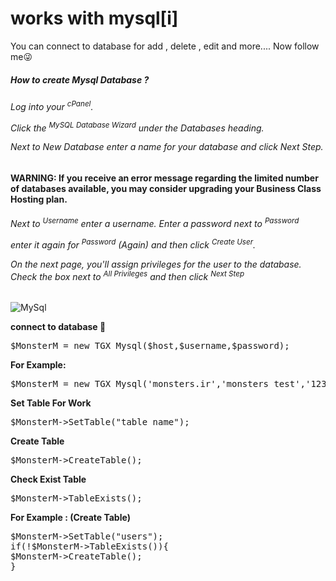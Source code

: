 # works with mysql[i]

You can connect to database for add , delete , edit and more.... Now follow me😜

<h5>How to create Mysql Database ? </h5>

<h6>Log into your <sup>cPanel</sup>.

Click the <sup>MySQL Database Wizard</sup> under the Databases heading.


Next to New Database enter a name for your database and click Next Step.

</h6>

<b>WARNING: If you receive an error message regarding the limited number of databases available, you may consider upgrading your Business Class Hosting plan.</b>

<h6>
Next to <sup>Username</sup> enter a username.
Enter a password next to <sup>Password</sup>

enter it again for <sup>Password</sup> (Again) and then click <sup>Create User</sup>.


On the next page, you'll assign privileges for the user to the database. Check the box next to <sup>All Privileges</sup> and then click <sup>Next Step</sup>
</h6>

<img src="http://uupload.ir/files/m2pw_img_20181207_095453.jpg" alt="MySql"/> 

<b>connect to database 🔘</b>
<pre>$MonsterM = new TGX_Mysql($host,$username,$password);</pre>
<b>For Example: </b>
<pre>$MonsterM = new TGX_Mysql('monsters.ir','monsters_test','123456789');</pre>

<b>Set Table For Work</b>
<pre>$MonsterM->SetTable("table_name");</pre>

<b>Create Table</b>
<pre>$MonsterM->CreateTable();</pre>

<b>Check Exist Table</b>
<pre>$MonsterM->TableExists();</pre>

<b> For Example : (Create Table)</b>
<pre>
$MonsterM->SetTable("users");
if(!$MonsterM->TableExists()){
$MonsterM->CreateTable();
}
</pre>
